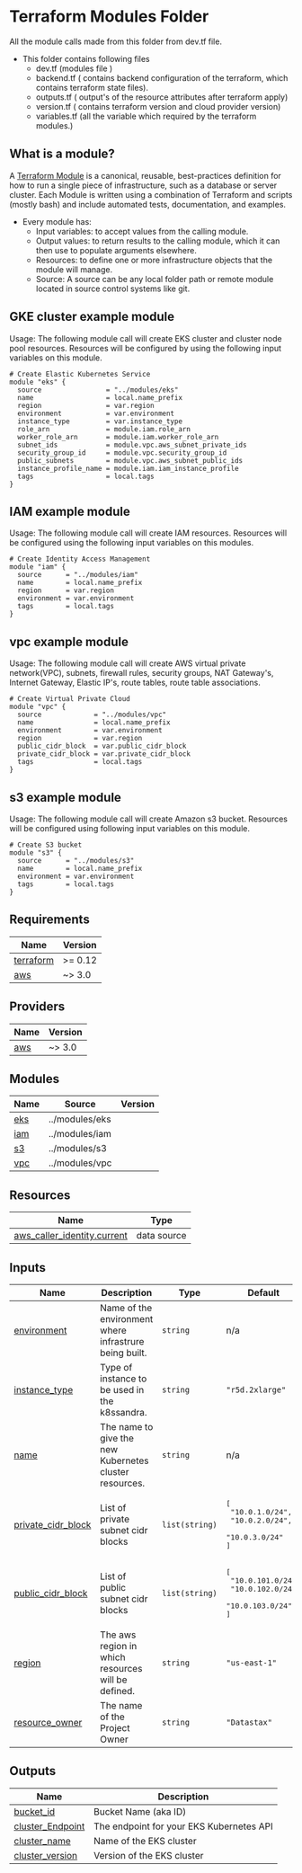 # Terraform Modules Folder

All the module calls made from this folder from dev.tf file. 

* This folder contains following files
  * dev.tf (modules file )
  * backend.tf ( contains backend configuration of the terraform, which contains terraform state files).
  * outputs.tf ( output's of the resource attributes after terraform apply)
  * version.tf ( contains terraform version and cloud provider version)
  * variables.tf (all the variable which required by the terraform modules.)

## What is a module?
A [Terraform Module](https://www.terraform.io/docs/language/modules/develop/index.html) is a canonical, reusable, best-practices definition for how to run a single piece of infrastructure, such as a database or server cluster. Each Module is written using a combination of Terraform and scripts (mostly bash) and include automated tests, documentation, and examples.

* Every module has:
  * Input variables: to accept values from the calling module.
  * Output values: to return results to the calling module, which it can then use to populate arguments elsewhere.
  * Resources: to define one or more infrastructure objects that the module will manage.
  * Source: A source can be any local folder path or remote module located in source control systems like git.

## GKE cluster example module
Usage: The following module call will create EKS cluster and cluster node pool resources. Resources will be configured by using the following input variables on this module. 

```
# Create Elastic Kubernetes Service
module "eks" {
  source                = "../modules/eks"
  name                  = local.name_prefix
  region                = var.region
  environment           = var.environment
  instance_type         = var.instance_type
  role_arn              = module.iam.role_arn
  worker_role_arn       = module.iam.worker_role_arn
  subnet_ids            = module.vpc.aws_subnet_private_ids
  security_group_id     = module.vpc.security_group_id
  public_subnets        = module.vpc.aws_subnet_public_ids
  instance_profile_name = module.iam.iam_instance_profile
  tags                  = local.tags
}
```
## IAM example module
Usage: The following module call will create IAM resources. Resources will be configured using the following input variables on this modules.   

```
# Create Identity Access Management
module "iam" {
  source      = "../modules/iam"
  name        = local.name_prefix
  region      = var.region
  environment = var.environment
  tags        = local.tags
}

```

## vpc example module
Usage: The following module call will create AWS virtual private network(VPC), subnets, firewall rules, security groups, NAT Gateway's, Internet Gateway, Elastic IP's, route tables, route table associations.

```
# Create Virtual Private Cloud
module "vpc" {
  source             = "../modules/vpc"
  name               = local.name_prefix
  environment        = var.environment
  region             = var.region
  public_cidr_block  = var.public_cidr_block
  private_cidr_block = var.private_cidr_block
  tags               = local.tags
}
```

## s3 example module
Usage: The following module call will create Amazon s3 bucket. Resources will be configured using following input variables on this module.

```
# Create S3 bucket
module "s3" {
  source      = "../modules/s3"
  name        = local.name_prefix
  environment = var.environment
  tags        = local.tags
}
```

## Requirements

| Name | Version |
|------|---------|
| <a name="requirement_terraform"></a> [terraform](#requirement\_terraform) | >= 0.12 |
| <a name="requirement_aws"></a> [aws](#requirement\_aws) | ~> 3.0 |

## Providers

| Name | Version |
|------|---------|
| <a name="provider_aws"></a> [aws](#provider\_aws) | ~> 3.0 |

## Modules

| Name | Source | Version |
|------|--------|---------|
| <a name="module_eks"></a> [eks](#module\_eks) | ../modules/eks |  |
| <a name="module_iam"></a> [iam](#module\_iam) | ../modules/iam |  |
| <a name="module_s3"></a> [s3](#module\_s3) | ../modules/s3 |  |
| <a name="module_vpc"></a> [vpc](#module\_vpc) | ../modules/vpc |  |

## Resources

| Name | Type |
|------|------|
| [aws_caller_identity.current](https://registry.terraform.io/providers/hashicorp/aws/latest/docs/data-sources/caller_identity) | data source |

## Inputs

| Name | Description | Type | Default | Required |
|------|-------------|------|---------|:--------:|
| <a name="input_environment"></a> [environment](#input\_environment) | Name of the environment where infrastrure being built. | `string` | n/a | yes |
| <a name="input_instance_type"></a> [instance\_type](#input\_instance\_type) | Type of instance to be used in the k8ssandra. | `string` | `"r5d.2xlarge"` | no |
| <a name="input_name"></a> [name](#input\_name) | The name to give the new Kubernetes cluster resources. | `string` | n/a | yes |
| <a name="input_private_cidr_block"></a> [private\_cidr\_block](#input\_private\_cidr\_block) | List of private subnet cidr blocks | `list(string)` | <pre>[<br>  "10.0.1.0/24",<br>  "10.0.2.0/24",<br>  "10.0.3.0/24"<br>]</pre> | no |
| <a name="input_public_cidr_block"></a> [public\_cidr\_block](#input\_public\_cidr\_block) | List of public subnet cidr blocks | `list(string)` | <pre>[<br>  "10.0.101.0/24",<br>  "10.0.102.0/24",<br>  "10.0.103.0/24"<br>]</pre> | no |
| <a name="input_region"></a> [region](#input\_region) | The aws region in which resources will be defined. | `string` | `"us-east-1"` | no |
| <a name="input_resource_owner"></a> [resource\_owner](#input\_resource\_owner) | The name of the Project Owner | `string` | `"Datastax"` | no |

## Outputs

| Name | Description |
|------|-------------|
| <a name="output_bucket_id"></a> [bucket\_id](#output\_bucket\_id) | Bucket Name (aka ID) |
| <a name="output_cluster_Endpoint"></a> [cluster\_Endpoint](#output\_cluster\_Endpoint) | The endpoint for your EKS Kubernetes API |
| <a name="output_cluster_name"></a> [cluster\_name](#output\_cluster\_name) | Name of the EKS cluster |
| <a name="output_cluster_version"></a> [cluster\_version](#output\_cluster\_version) | Version of the EKS cluster |
